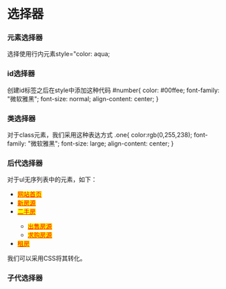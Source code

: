 

# 选择器
### 元素选择器
选择使用行内元素style="color: aqua;
### id选择器
创建id标签之后在style中添加这种代码
#number{
		color: #00ffee;
		font-family: "微软雅黑";
		font-size: normal;
		align-content: center;
	}
### 类选择器
对于class元素，我们采用这种表达方式
.one{
    	color:rgb(0,255,238);
    	font-family: "微软雅黑";
    	font-size: large;
    	align-content: center;
    }
### 后代选择器
对于ul无序列表中的元素，如下：
<ul id="house">	

<li><a href="#">网站首页</a></li>
<li><a href="#">新房源</a></li>
<li><a href="#">二手房</a></li>
  <ul>
   <li><a href="#">出售房源</a></li>
   <li><a href="#">求购房源</a></li>
  </ul>
<li><a href="#">租房</a></li>
</ul>
我们可以采用CSS将其转化。
<style>
			ul li a{
				color: red;
				font-family: "宋体";
				background-color: yellow;
			}
</style>

### 子代选择器
<!--stackedit_data:
eyJoaXN0b3J5IjpbLTE3MzI4OTU5MzldfQ==
-->